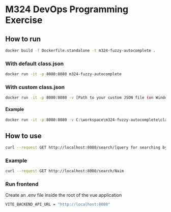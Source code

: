 # M324 DevOps Programming Exercise

## How to run

```sh
docker build -f Dockerfile.standalone -t m324-fuzzy-autocomplete .
```

### With default class.json

```sh
docker run -it -p 8080:8080 m324-fuzzy-autocomplete
```

### With custom class.json

```sh
docker run -it -p 8080:8080 -v [Path to your custom JSON file (on Windows, usually only absolute paths work)]:/app/class.json m324-fuzzy-autocomplete
```

#### Example

```sh
docker run -it -p 8080:8080 -v C:\workspace\m324-fuzzy-autocomplete\class.json:/app/class.json m324-fuzzy-autocomplete
```

## How to use

```sh
curl --request GET http://localhost:8080/search/[query for searching by name]
```

### Example

```sh
curl --request GET http://localhost:8080/search/Naim
```

### Run frontend
Create an .env file inside the root of the vue application

```sh
VITE_BACKEND_API_URL = "http://localhost:8080"
```
